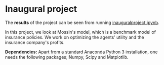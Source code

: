 # Inaugural project

The **results** of the project can be seen from running [inauguralproject.ipynb](inauguralproject.ipynb).

In this project, we look at Mossin's model, which is a benchmark model of insurance policies. We work on optimizing the agents' utility and the insurance company's profits.

**Dependencies:** Apart from a standard Anaconda Python 3 installation, one needs the following packages; Numpy, Scipy and Matplotlib.
